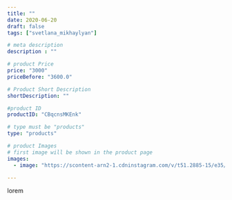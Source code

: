 ```yaml
---
title: ""
date: 2020-06-20
draft: false
tags: ["svetlana_mikhaylyan"]

# meta description
description : ""

# product Price
price: "3000"
priceBefore: "3600.0"

# Product Short Description
shortDescription: ""

#product ID
productID: "CBqcnsMKEnk"

# type must be "products"
type: "products"

# product Images
# first image will be shown in the product page
images:
  - image: "https://scontent-arn2-1.cdninstagram.com/v/t51.2885-15/e35/104237501_1150195888666867_1361209169653932256_n.jpg?se=7&tp=1&_nc_ht=scontent-arn2-1.cdninstagram.com&_nc_cat=107&_nc_ohc=YtnyJ_fO_YEAX-rG4Vt&ccb=7-4&oh=cd11831ba249976bccbb00c86d57185f&oe=6082E0C2&_nc_sid=86f79a&ig_cache_key=MjMzNTgwNTIyOTU1NTUzNDMwOA%3D%3D.2-ccb7-4"

---
```

lorem

